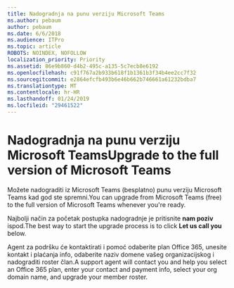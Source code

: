 ```yaml
---
title: Nadogradnja na punu verziju Microsoft Teams
ms.author: pebaum
author: pebaum
ms.date: 6/6/2018
ms.audience: ITPro
ms.topic: article
ROBOTS: NOINDEX, NOFOLLOW
localization_priority: Priority
ms.assetid: 86e9b860-d4b2-495c-a135-5c7ecb8e6192
ms.openlocfilehash: c91f767a2b933b618f1b1361b3f34b4ee2cc7f32
ms.sourcegitcommit: e2864efcfb493b6e46b662b746661a61232bdba7
ms.translationtype: MT
ms.contentlocale: hr-HR
ms.lasthandoff: 01/24/2019
ms.locfileid: "29461522"
---
```

# <a name="upgrade-to-the-full-version-of-microsoft-teams"></a><span data-ttu-id="206a4-102">Nadogradnja na punu verziju Microsoft Teams</span><span class="sxs-lookup"><span data-stu-id="206a4-102">Upgrade to the full version of Microsoft Teams</span></span>

<span data-ttu-id="206a4-103">Možete nadograditi iz Microsoft Teams (besplatno) punu verziju Microsoft Teams kad god ste spremni.</span><span class="sxs-lookup"><span data-stu-id="206a4-103">You can upgrade from Microsoft Teams (free) to the full version of Microsoft Teams whenever you're ready.</span></span>
  
<span data-ttu-id="206a4-104">Najbolji način za početak postupka nadogradnje je pritisnite **nam poziv** ispod.</span><span class="sxs-lookup"><span data-stu-id="206a4-104">The best way to start the upgrade process is to click **Let us call you** below.</span></span> 
  
<span data-ttu-id="206a4-105">Agent za podršku će kontaktirati i pomoć odaberite plan Office 365, unesite kontakt i plaćanja info, odaberite naziv domene vašeg organizacijskog i nadograditi roster član.</span><span class="sxs-lookup"><span data-stu-id="206a4-105">A support agent will contact you and help you select an Office 365 plan, enter your contact and payment info, select your org domain name, and upgrade your member roster.</span></span>
  

